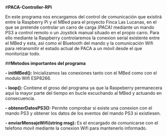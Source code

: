 #**PACA-Controller-RPi**

En este programa nos encargamos del control de comunicación que existirá entre la Raspberry Pi y el MBed para el proyecto Finca Las Lucanas, en el que se pretende controlar un carro de carga _(PACA)_ mediante un mando PS3 a control remoto o un Joystick manual situado en el propio carro. Para ello mediante la Raspberry controlaremos la conexion serial existente entre el MBed y esta, asi como el Bluetooth del mando y la comunicación Wifi para retransmitir el estado actual de PACA a un móvil desde el que monitorizar todo.

##**Metodos importantes del programa**

**- initMBed():** Inicializamos las conexiones tanto con el MBed como con el modulo Wifi ESP8266.
	
**- loop():** Contiene el groso del programa ya que la Raspeberry permanecera aqui la mayor parte del tiempo en bucle escuchando al MBed y actuando en consecuencia.
	
**- obtenerDatosPS3():** Permite comprobar si existe una conexion con el mando PS3 y obtener los datos de los eventos del mando PS3 si existiesen.
	
**- enviarMensajeWifi(string msg):** Es el encargado de comunicarse con el telefono movil mediante la conexion Wifi para mantenerlo informado.
	
	